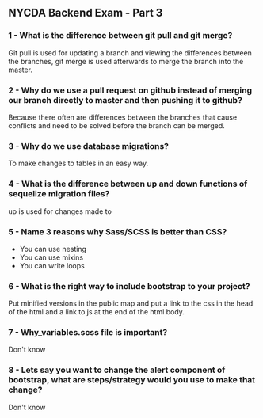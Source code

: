## NYCDA Backend Exam - Part 3

### 1 - What is the difference between git pull and git merge?

Git pull is used for updating a branch and viewing the differences between the branches,
git merge is used afterwards to merge the branch into the master.

### 2 - Why do we use a pull request on github instead of merging our branch directly to master and then pushing it to github?

Because there often are differences between the branches that cause conflicts
and need to be solved before the branch can be merged.

### 3 - Why do we use database migrations?

To make changes to tables in an easy way.

### 4 - What is the difference between up and down functions of sequelize migration files?

up is used for changes made to

### 5 - Name 3 reasons why Sass/SCSS is better than CSS?

- You can use nesting
- You can use mixins
- You can write loops

### 6 - What is the right way to include bootstrap to your project?

Put minified versions in the public map and put a link to the css in the head of the
html and a link to js at the end of the html body.

### 7 - Why_variables.scss file is important?

Don't know

### 8 - Lets say you want to change the alert component of bootstrap, what are steps/strategy would you use to make that change?

Don't know
